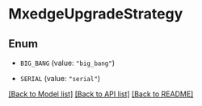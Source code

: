 # MxedgeUpgradeStrategy

## Enum


* `BIG_BANG` (value: `"big_bang"`)

* `SERIAL` (value: `"serial"`)


[[Back to Model list]](../README.md#documentation-for-models) [[Back to API list]](../README.md#documentation-for-api-endpoints) [[Back to README]](../README.md)


